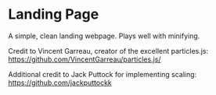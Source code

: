 # Landing Page
A simple, clean landing webpage. Plays well with minifying.

Credit to Vincent Garreau, creator of the excellent particles.js: https://github.com/VincentGarreau/particles.js/

Additional credit to Jack Puttock for implementing scaling: https://github.com/jackputtockk
